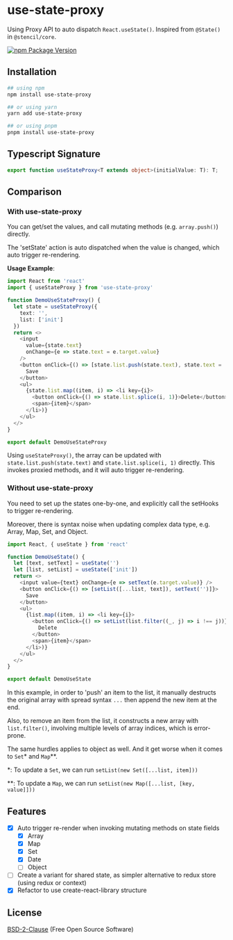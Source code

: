 # use-state-proxy

Using Proxy API to auto dispatch `React.useState()`.
Inspired from `@State()` in `@stencil/core`.

[![npm Package Version](https://img.shields.io/npm/v/use-state-proxy?maxAge=3600)](https://www.npmjs.com/package/use-state-proxy)

## Installation

```bash
## using npm
npm install use-state-proxy

## or using yarn
yarn add use-state-proxy

## or using pnpm
pnpm install use-state-proxy
```

## Typescript Signature
```typescript
export function useStateProxy<T extends object>(initialValue: T): T;
```

## Comparison

### With use-state-proxy
You can get/set the values, and call mutating methods (e.g. `array.push()`) directly.

The 'setState' action is auto dispatched when the value is changed, which auto trigger re-rendering.

**Usage Example**:
```typescript jsx
import React from 'react'
import { useStateProxy } from 'use-state-proxy'

function DemoUseStateProxy() {
  let state = useStateProxy({
    text: '',
    list: ['init']
  })
  return <>
    <input
      value={state.text}
      onChange={e => state.text = e.target.value}
    />
    <button onClick={() => [state.list.push(state.text), state.text = '']}>
      Save
    </button>
    <ul>
      {state.list.map((item, i) => <li key={i}>
        <button onClick={() => state.list.splice(i, 1)}>Delete</button>
        <span>{item}</span>
      </li>)}
    </ul>
  </>
}

export default DemoUseStateProxy
```

Using `useStateProxy()`, the array can be updated with `state.list.push(state.text)` and `state.list.splice(i, 1)` directly.
This invokes proxied methods, and it will auto trigger re-rendering.

### Without use-state-proxy
You need to set up the states one-by-one, and explicitly call the setHooks to trigger re-rendering.

Moreover, there is syntax noise when updating complex data type, e.g. Array, Map, Set, and Object.

```typescript jsx
import React, { useState } from 'react'

function DemoUseState() {
  let [text, setText] = useState('')
  let [list, setList] = useState(['init'])
  return <>
    <input value={text} onChange={e => setText(e.target.value)} />
    <button onClick={() => [setList([...list, text]), setText('')]}>
      Save
    </button>
    <ul>
      {list.map((item, i) => <li key={i}>
        <button onClick={() => setList(list.filter((_, j) => i !== j))}>
          Delete
        </button>
        <span>{item}</span>
      </li>)}
    </ul>
  </>
}

export default DemoUseState
```

In this example, in order to 'push' an item to the list, it manually destructs the original array with spread syntax `...` then append the new item at the end.

Also, to remove an item from the list, it constructs a new array with `list.filter()`, involving multiple levels of array indices, which is error-prone.

The same hurdles applies to object as well. And it get worse when it comes to `Set`* and `Map`**.

*: To update a `Set`, we can run `setList(new Set([...list, item]))`

**: To update a `Map`, we can run `setList(new Map([...list, [key, value]]))`

## Features
- [x] Auto trigger re-render when invoking mutating methods on state fields
  - [x] Array
  - [x] Map
  - [x] Set
  - [x] Date
  - [ ] Object
- [ ] Create a variant for shared state, as simpler alternative to redux store (using redux or context)
- [x] Refactor to use create-react-library structure

## License
[BSD-2-Clause](./LICENSE) (Free Open Source Software)

